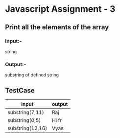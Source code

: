 # Javascript Assignment - 3
## Print all the elements of the array

### Input:-
string

### Output:- 
substring of defined string 

## TestCase
| input | output |
| ------ | ------ |
| substring(7,11) | Raj |
| substring(0,5) | Hi fr |
| substring(12,16) | Vyas |